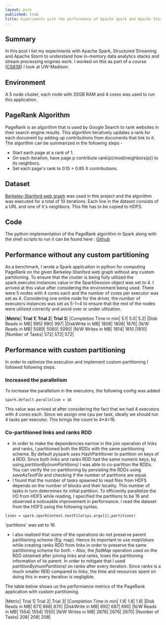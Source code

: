 ```yaml
---
layout: post
published: true
title: Experiments with the performance of Apache Spark and Apache Storm
---
```

## Summary

In this post I list my experiments with Apache Spark, Structured Streaming and Apache Storm to understand how in-memory data analytics stacks and stream processing engines work. I worked on this as part of a course ([CS838](http://pages.cs.wisc.edu/~akella/CS838/F16)) I took at UW-Madison.

## Environment

A 5 node cluster, each node with 20GB RAM and 4 cores was used to run this application.

## PageRank Algorithm 

PageRank is an algorithm that is used by Google Search to rank websites in their search engine results. This algorithm iteratively updates a rank for each document by adding up contributions from documents that link to it. The algorithm can be summarized in the following steps -
* Start each page at a rank of 1.
* On each iteration, have page p contribute rank(p)/mod(neighbors(p)) to its neighbors.
* Set each page's rank to 0.15 + 0.85 X contributions.

## Dataset

[Berkeley-Stanford web graph](https://snap.stanford.edu/data/web-BerkStan.html) was used in this project and the algorithm was executed for a total of 10 iterations. Each line in the dataset consists of a URL and one of it's neighbors. This file has to be copied to HDFS.

## Code

The python implementation of the PageRank algorithm in Spark along with the shell scripts to run it can be found here : [Github](https://github.com/ashishvshenoy/pagerank-spark)

## Performance without any custom partitioning

As a benchmark, I wrote a Spark application in python for computing PageRank on the given Berkeley-Stanford web graph without any custom partitioning.
To ensure that the cluster is being fully utilized the spark.executor.instances value in
the SparkSession object was set to 4. I arrived at this value after considering the environment being used. There were 5 nodes with 4 cores each and the number of cores per executor was set as 4. Considering one entire node for the driver, the number of executors instances was set as 5-1=4 to ensure that the rest of the nodes were utilized correctly and avoid over or under utlization.

|<strong>Metric</strong>| <strong>Trial 1</strong>| <strong>Trial 2</strong>| <strong>Trial 3</strong>|
|Completion Time in min| 5.1| 5.0| 5.2|
|Disk Reads in MB| 995| 990| 997|
|DiskWrite in MB| 1808| 1808| 1876|
|N/W Reads in MB| 5089| 5060| 5090|
|N/W Writes in MB| 1814| 1810 |1810|
|Number of Tasks| 572| 572| 572|

## Performance with custom partitioning

In order to optimize the execution and implement custom partitioning I followed following
steps.
### Increased the parallelism
To increase the parallelism in the executors, the following config was added
```
spark.default.parallelism = 16
```
This value was arrived at after considering the fact that we had 4 executors with 4 cores each. Since we assign one cpu per task, ideally we should run 4 tasks per executor. This brings the count to 4*4=16.

### Co-partitioned links and ranks RDD  

* In order to make the dependencies narrow in the join operation of links and ranks, I partitioned both the RDDs with the same partitioning scheme. By default pyspark uses HashPartitioner to partition on keys of a RDD. Since both links and ranks RDD had the same numeric keys, by using _partitionBy(numPartitions)_ I was able to co-partition the RDDs. You can verify the co-partitioning by persisting the RDDs using _saveAsTextFile_ and checking if the number of partitions are equal.
* I found that the number of tasks spawned to read files from HDFS depends on the number of blocks and their locality. This number of tasks in turn determines its initial partition. To efficiently parallelize the I/O from HDFS while reading, I specified the partitions to be 16 and observed a noticeable improvement in performance. I read the dataset from the HDFS using the following syntax.
```
lines = spark.sparkContext.textFile(sys.argv[1],partitions)
```
'partitions' was set to 16.
* I also realized that some of the operations do not preserve parent partitioning scheme (Eg: map). Hence its important to use _mapValues_ while creating ranks RDD from links in order to preserve the same partitioning scheme for both.
– Also, the _flatMap_ operation used on the RDD obtained after joining links and ranks, loses the partitioning information of its parent. In order to mitigate that I used _partitionBy(numPartitions)_ on ranks after every iteration. Since ranks is a much smaller RDD compared to links, the time and resources spent on doing this in every iteration is negligible.  

The table below shows us the performance metrics of the PageRank application with custom
partitioning.

|Metric| Trial 1| Trial 2| Trial 3|
|Completion Time in min| 1.9| 1.8| 1.8|
|Disk Reads in MB| 871| 868| 870|
|DiskWrite in MB| 692| 687| 690|
|N/W Reads in MB| 1554| 1554| 1550|
|N/W Writes in MB| 2676| 2676| 2670|
|Number of Tasks| 208| 208| 208|

